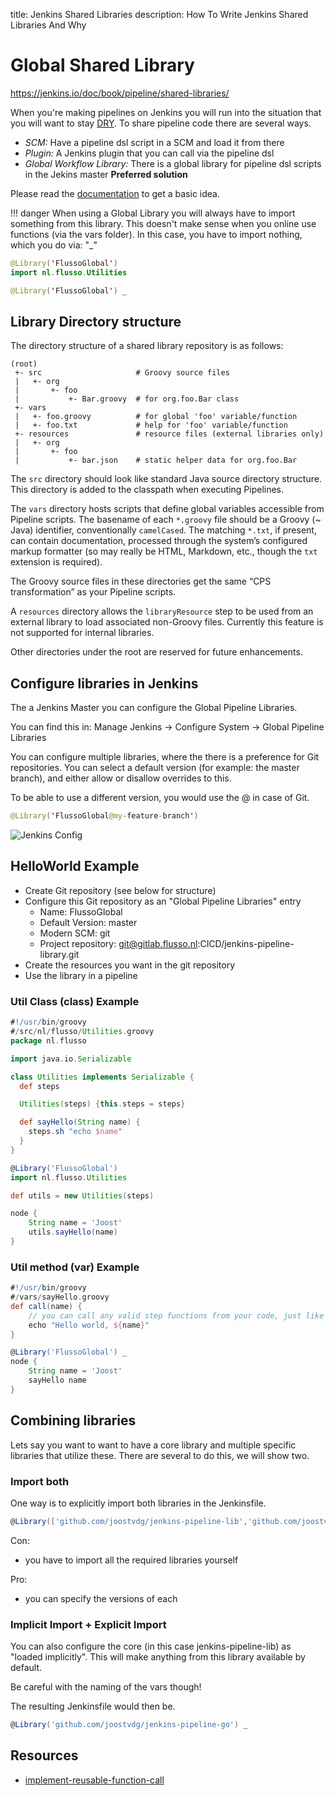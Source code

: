 title: Jenkins Shared Libraries
description: How To Write Jenkins Shared Libraries And Why

# Global Shared Library

https://jenkins.io/doc/book/pipeline/shared-libraries/

When you're making pipelines on Jenkins you will run into the situation that you will want to stay [DRY](https://en.wikipedia.org/wiki/Don%27t_repeat_yourself).
To share pipeline code there are several ways.

* *SCM:* Have a pipeline dsl script in a SCM and load it from there
* *Plugin:* A Jenkins plugin that you can call via the pipeline dsl
* *Global Workflow Library:* There is a global library for pipeline dsl scripts in the Jekins master **Preferred solution**

Please read the [documentation](https://jenkins.io/doc/book/pipeline/shared-libraries/) to get a basic idea.

!!! danger
    When using a Global Library you will always have to import something from this library.
    This doesn't make sense when you online use functions (via the vars folder).
    In this case, you have to import nothing, which you do via: "_"


```java
@Library('FlussoGlobal')
import nl.flusso.Utilities
```

```java
@Library('FlussoGlobal') _
```


## Library Directory structure

The directory structure of a shared library repository is as follows:

    (root)
     +- src                     # Groovy source files
     |   +- org
     |       +- foo
     |           +- Bar.groovy  # for org.foo.Bar class
     +- vars
     |   +- foo.groovy          # for global 'foo' variable/function
     |   +- foo.txt             # help for 'foo' variable/function
     +- resources               # resource files (external libraries only)
     |   +- org
     |       +- foo
     |           +- bar.json    # static helper data for org.foo.Bar

The `src` directory should look like standard Java source directory structure.
This directory is added to the classpath when executing Pipelines.

The `vars` directory hosts scripts that define global variables accessible from
Pipeline scripts.
The basename of each `*.groovy` file should be a Groovy (~ Java) identifier, conventionally `camelCased`.
The matching `*.txt`, if present, can contain documentation, processed through the system’s configured markup formatter
(so may really be HTML, Markdown, etc., though the `txt` extension is required).

The Groovy source files in these directories get the same “CPS transformation” as your Pipeline scripts.

A `resources` directory allows the `libraryResource` step to be used from an external library to load associated non-Groovy files.
Currently this feature is not supported for internal libraries.

Other directories under the root are reserved for future enhancements.

## Configure libraries in Jenkins

The a Jenkins Master you can configure the Global Pipeline Libraries.

You can find this in: Manage Jenkins -> Configure System -> Global Pipeline Libraries

You can configure multiple libraries, where the there is a preference for Git repositories.
You can select a default version (for example: the master branch), and either allow or disallow overrides to this.

To be able to use a different version, you would use the @<OtherBranch> in case of Git.

```java
@Library('FlussoGlobal@my-feature-branch')
```

![Jenkins Config](../images/jenkins-configure-shared-libraries.png)

## HelloWorld Example

* Create Git repository (see below for structure)
* Configure this Git repository as an "Global Pipeline Libraries" entry
  * Name: FlussoGlobal
  * Default Version: master
  * Modern SCM: git
  * Project repository: git@gitlab.flusso.nl:CICD/jenkins-pipeline-library.git
* Create the resources you want in the git repository
* Use the library in a pipeline

### Util Class (class) Example

```groovy
#!/usr/bin/groovy
#/src/nl/flusso/Utilities.groovy
package nl.flusso

import java.io.Serializable

class Utilities implements Serializable {
  def steps

  Utilities(steps) {this.steps = steps}

  def sayHello(String name) {
    steps.sh "echo $name"
  }
}
```

```groovy
@Library('FlussoGlobal')
import nl.flusso.Utilities

def utils = new Utilities(steps)

node {
    String name = 'Joost'
    utils.sayHello(name)
}
```

### Util method (var) Example
```groovy
#!/usr/bin/groovy
#/vars/sayHello.groovy
def call(name) {
    // you can call any valid step functions from your code, just like you can from Pipeline scripts
    echo "Hello world, ${name}"
}
```

```groovy
@Library('FlussoGlobal') _
node {
    String name = 'Joost'
    sayHello name
}
```


## Combining libraries

Lets say you want to want to have a core library and multiple specific libraries that utilize these. There are several to do this, we will show two.

### Import both

One way is to explicitly import both libraries in the Jenkinsfile.

```groovy
@Library(['github.com/joostvdg/jenkins-pipeline-lib','github.com/joostvdg/jenkins-pipeline-go']) _
```

Con:

* you have to import all the required libraries yourself

Pro:

* you can specify the versions of each

### Implicit Import + Explicit Import

You can also configure the core (in this case jenkins-pipeline-lib) as "loaded implicitly".
This will make anything from this library available by default.

Be careful with the naming of the vars though!

The resulting Jenkinsfile would then be.

```groovy
@Library('github.com/joostvdg/jenkins-pipeline-go') _
```

## Resources

* [implement-reusable-function-call](https://www.cloudbees.com/blog/jenkins-workflow-using-global-library-implement-reusable-function-call-secured-http-endpoint)
